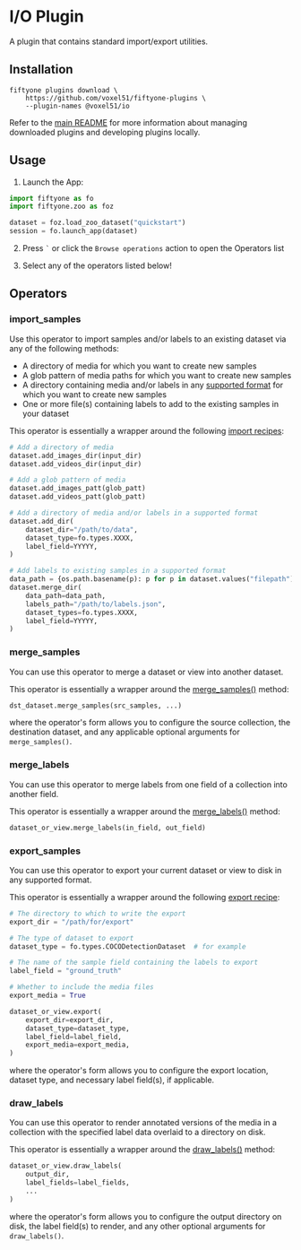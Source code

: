 # I/O Plugin

A plugin that contains standard import/export utilities.

## Installation

```shell
fiftyone plugins download \
    https://github.com/voxel51/fiftyone-plugins \
    --plugin-names @voxel51/io
```

Refer to the [main README](https://github.com/voxel51/fiftyone-plugins) for
more information about managing downloaded plugins and developing plugins
locally.

## Usage

1.  Launch the App:

```py
import fiftyone as fo
import fiftyone.zoo as foz

dataset = foz.load_zoo_dataset("quickstart")
session = fo.launch_app(dataset)
```

2.  Press `` ` `` or click the `Browse operations` action to open the Operators
    list

3.  Select any of the operators listed below!

## Operators

### import_samples

Use this operator to import samples and/or labels to an existing dataset via
any of the following methods:

-   A directory of media for which you want to create new samples
-   A glob pattern of media paths for which you want to create new samples
-   A directory containing media and/or labels in any
    [supported format](https://docs.voxel51.com/user_guide/dataset_creation/datasets.html#supported-import-formats)
    for which you want to create new samples
-   One or more file(s) containing labels to add to the existing samples in
    your dataset

This operator is essentially a wrapper around the following
[import recipes](https://docs.voxel51.com/user_guide/dataset_creation/index.html):

```py
# Add a directory of media
dataset.add_images_dir(input_dir)
dataset.add_videos_dir(input_dir)

# Add a glob pattern of media
dataset.add_images_patt(glob_patt)
dataset.add_videos_patt(glob_patt)

# Add a directory of media and/or labels in a supported format
dataset.add_dir(
    dataset_dir="/path/to/data",
    dataset_type=fo.types.XXXX,
    label_field=YYYYY,
)

# Add labels to existing samples in a supported format
data_path = {os.path.basename(p): p for p in dataset.values("filepath")}
dataset.merge_dir(
    data_path=data_path,
    labels_path="/path/to/labels.json",
    dataset_types=fo.types.XXXX,
    label_field=YYYYY,
)
```

### merge_samples

You can use this operator to merge a dataset or view into another dataset.

This operator is essentially a wrapper around the
[merge_samples()](https://docs.voxel51.com/api/fiftyone.core.dataset.html#fiftyone.core.dataset.Dataset.merge_samples)
method:

```py
dst_dataset.merge_samples(src_samples, ...)
```

where the operator's form allows you to configure the source collection, the
destination dataset, and any applicable optional arguments for
`merge_samples()`.

### merge_labels

You can use this operator to merge labels from one field of a collection into
another field.

This operator is essentially a wrapper around the
[merge_labels()](https://docs.voxel51.com/api/fiftyone.core.collections.html#fiftyone.core.collections.SampleCollection.merge_labels)
method:

```py
dataset_or_view.merge_labels(in_field, out_field)
```

### export_samples

You can use this operator to export your current dataset or view to disk in any
supported format.

This operator is essentially a wrapper around the following
[export recipe](https://docs.voxel51.com/user_guide/export_datasets.html#basic-recipe):

```py
# The directory to which to write the export
export_dir = "/path/for/export"

# The type of dataset to export
dataset_type = fo.types.COCODetectionDataset  # for example

# The name of the sample field containing the labels to export
label_field = "ground_truth"

# Whether to include the media files
export_media = True

dataset_or_view.export(
    export_dir=export_dir,
    dataset_type=dataset_type,
    label_field=label_field,
    export_media=export_media,
)
```

where the operator's form allows you to configure the export location, dataset
type, and necessary label field(s), if applicable.

### draw_labels

You can use this operator to render annotated versions of the media in a
collection with the specified label data overlaid to a directory on disk.

This operator is essentially a wrapper around the
[draw_labels()](https://docs.voxel51.com/api/fiftyone.core.collections.html#fiftyone.core.collections.SampleCollection.draw_labels)
method:

```py
dataset_or_view.draw_labels(
    output_dir,
    label_fields=label_fields,
    ...
)
```

where the operator's form allows you to configure the output directory on disk,
the label field(s) to render, and any other optional arguments for
`draw_labels()`.
